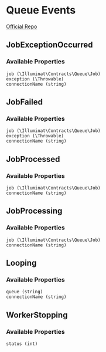 # Queue Events
[Official Repo](https://github.com/laravel/framework/tree/7.x/src/Illuminate/Queue/Events)

## JobExceptionOccurred

### Available Properties

    job (\Illuminat\Contracts\Queue\Job)
    exception (\Throwable)
    connectionName (string)

## JobFailed

### Available Properties

    job (\Illuminat\Contracts\Queue\Job)
    exception (\Throwable)
    connectionName (string)

## JobProcessed

### Available Properties

    job (\Illuminat\Contracts\Queue\Job)
    connectionName (string)

## JobProcessing

### Available Properties

    job (\Illuminat\Contracts\Queue\Job)
    connectionName (string)

## Looping

### Available Properties

    queue (string)
    connectionName (string)

## WorkerStopping

### Available Properties

    status (int)
